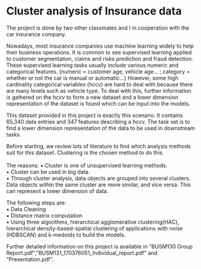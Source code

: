 # Cluster analysis of Insurance data

The project is done by two other classmates and I in cooperation with the car insurance company.

Nowadays, most insurance companies use machine learning widely to help their business operations. It is common to see supervised learning applied to customer segmentation, claims and risks prediction and fraud detection. These supervised learning tasks usually include various numeric and categorical features. (numeric = customer age, vehicle age... ; category = whether or not the car is manual or automatic...) However, some high cardinality categorical variables (hccv) are hard to deal with because there are many levels such as vehicle type. To deal with this, further information is gathered on the hccv to form a new dataset and a lower dimension representation of the dataset is found which can be input into the models.

This dataset provided in this project is exactly this scenario. It contains 65,340 data entries and 347 features describing a hccv. The task set is to find a lower dimension representation of the data to be used in downstream tasks.

Before starting, we review lots of literature to find which analysis methods suit for this dataset. Clustering is the chosen method to do this.</br>
</br>
The reasons:
▪️ Cluster is one of unsupervised learning methods.</br>
▪️ Cluster can be used in big data.</br>
▪️ Through cluster analysis, data objects are grouped into several clusters. Data objects within the same cluster are more similar, and vice versa. This can represent a lower dimension of data.</br>

The following steps are:</br> 
▪️ Data Cleaning</br>
▪️ Distance matrix computation</br>
▪️ Using three algorithms, hierarchical agglomerative clustering(HAC), hierarchical density-based-spatial clustering of applications with 
  noise (HDBSCAN) and k-medoids to build the models.</br> 


Further detailed information on this project is available in "BUSM130 Group Report.pdf","BUSM131_170376051_Individual_report.pdf" and "Presentation.pdf".
